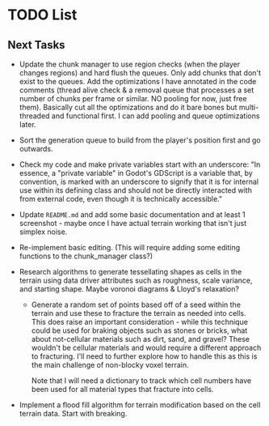 # TODO List

## Next Tasks

- Update the chunk manager to use region checks (when the player changes regions) and hard flush the queues. Only add chunks that don't exist to the queues. Add the optimizations I have annotated in the code comments (thread alive check & a removal queue that processes a set number of chunks per frame or similar. NO pooling for now, just free them). Basically cut all the optimizations and do it bare bones but multi-threaded and functional first. I can add pooling and queue optimizations later.

- Sort the generation queue to build from the player's position first and go outwards.

- Check my code and make private variables start with an underscore: "In essence, a "private variable" in Godot's GDScript is a variable that, by convention, is marked with an underscore to signify that it is for internal use within its defining class and should not be directly interacted with from external code, even though it is technically accessible."

- Update `README.md` and add some basic documentation and at least 1 screenshot - maybe once I have actual terrain working that isn't just simplex noise.

- Re-implement basic editing. (This will require adding some editing functions to the chunk_manager class?)

- Research algorithms to generate tessellating shapes as cells in the terrain using data driver attributes such as roughness, scale variance, and starting shape. Maybe voronoi diagrams & Lloyd's relaxation?

  - Generate a random set of points based off of a seed within the terrain and use these to fracture the terrain as needed into cells. This does raise an important consideration - while this technique could be used for braking objects such as stones or bricks, what about not-cellular materials such as dirt, sand, and gravel? These wouldn't be cellular materials and would require a different approach to fracturing. I'll need to further explore how to handle this as this is the main challenge of non-blocky voxel terrain.

    Note that I will need a dictionary to track which cell numbers have been used for all material types that fracture into cells.

- Implement a flood fill algorithm for terrain modification based on the cell terrain data. Start with breaking.
